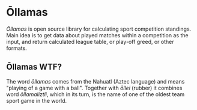 # Ōllamas
_Ōllamas_ is open source library for calculating sport competition standings. Main idea is to get
data about played matches within a competition as the input, and return calculated league table, or play-off greed, or other formats.

## Ōllamas WTF?

The word _ōllamas_ comes from the Nahuatl (Aztec language) and means "playing of a game with a ball". Together with _ōllei_ (rubber) it combines
word _ōllamaliztli_, which in its turn, is the name of one of the oldest team sport game in the world.
